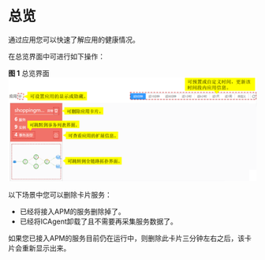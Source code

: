 # 总览<a name="apm_02_0006"></a>

通过应用您可以快速了解应用的健康情况。

在总览界面中可进行如下操作：

**图 1**  总览界面<a name="fig536672418539"></a>  
![](figures/总览界面.png "总览界面")

以下场景中您可以删除卡片服务：

-   已经将接入APM的服务删除掉了。
-   已经将ICAgent卸载了且不需要再采集服务数据了。

如果您已接入APM的服务目前仍在运行中，则删除此卡片三分钟左右之后，该卡片会重新显示出来。

